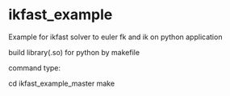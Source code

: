# ikfast_example
Example for ikfast solver to euler fk and ik on python application

build library(.so) for python by makefile

command type:

  cd ikfast_example_master
  make
